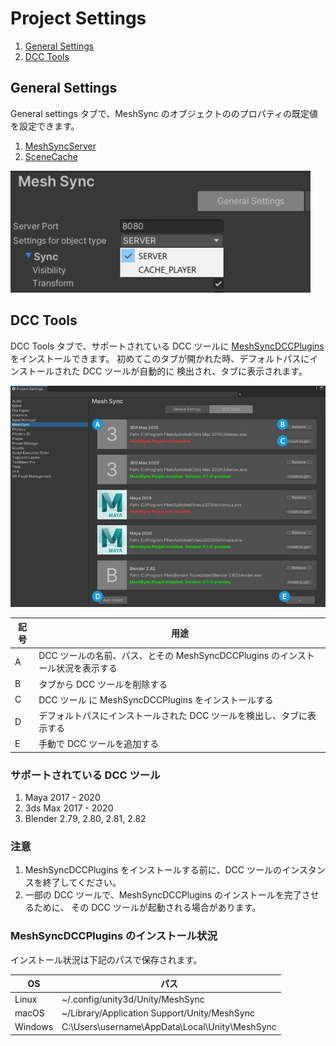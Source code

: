 # Project Settings

1. [General Settings](#general-settings)
1. [DCC Tools](#dcc-tools)

## General Settings

General settings タブで、MeshSync のオブジェクトののプロパティの既定値を設定できます。
1. [MeshSyncServer](MeshSyncServer.md)
2. [SceneCache](SceneCache.md)

![ProjectSettingsGeneral](../images/ProjectSettingsGeneral.png)


## DCC Tools

DCC Tools タブで、サポートされている DCC ツールに
[MeshSyncDCCPlugins](https://github.com/Unity-Technologies/MeshSyncDCCPlugins) 
をインストールできます。 
初めてこのタブが開かれた時、デフォルトパスにインストールされた DCC ツールが自動的に
検出され、タブに表示されます。

![ProjectSettingsDCCTools](../images/ProjectSettingsDCCTools.png)

| 記号    | 用途                                                                                       | 
| ------- | ----------------------------------------------------------------------------------------- | 
| A       | DCC ツールの名前、パス、とその MeshSyncDCCPlugins のインストール状況を表示する                 |   
| B       | タブから DCC ツールを削除する                                                               |   
| C       | DCC ツール に MeshSyncDCCPlugins をインストールする                                         |  
| D       | デフォルトパスにインストールされた DCC ツールを検出し、タブに表示する                           |  
| E       | 手動で DCC ツールを追加する                                                                 | 

### サポートされている DCC ツール

1. Maya 2017 - 2020
2. 3ds Max 2017 - 2020
3. Blender 2.79, 2.80, 2.81, 2.82

### 注意

1. MeshSyncDCCPlugins をインストールする前に、DCC ツールのインスタンスを終了してください。
2. 一部の DCC ツールで、MeshSyncDCCPlugins のインストールを完了させるために、
   その DCC ツールが起動される場合があります。


### MeshSyncDCCPlugins のインストール状況

インストール状況は下記のパスで保存されます。

| OS                | パス                                              | 
| ----------------- | --------------------------------------------------| 
| Linux             | ~/.config/unity3d/Unity/MeshSync                  |   
| macOS             | ~/Library/Application Support/Unity/MeshSync      |   
| Windows           | C:\Users\username\AppData\Local\Unity\MeshSync    |  




